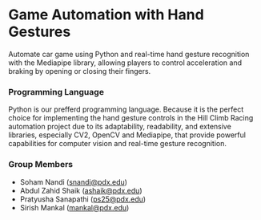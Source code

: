 
# Game Automation with Hand Gestures

Automate car game using Python and real-time hand gesture recognition with the Mediapipe library, allowing players to control acceleration and braking by opening or closing their fingers.


### Programming Language
Python is our prefferd programming language. Because it is the perfect choice for implementing the hand gesture controls in the Hill Climb Racing automation project due to its adaptability, readability, and extensive libraries, especially CV2, OpenCV and Mediapipe, that provide powerful capabilities for computer vision and real-time gesture recognition.
### Group Members
- Soham Nandi (snandi@pdx.edu)
- Abdul Zahid Shaik (ashaik@pdx.edu)
- Pratyusha Sanapathi (ps25@pdx.edu)
- Sirish Mankal (mankal@pdx.edu)
